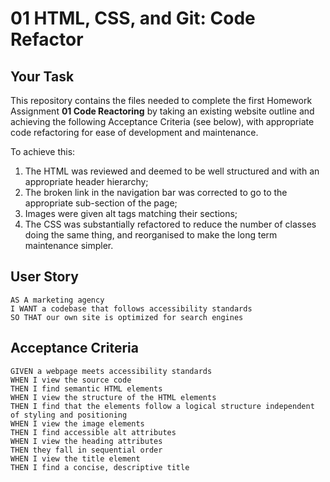 # 01 HTML, CSS, and Git: Code Refactor

## Your Task

This repository contains the files needed to complete the first Homework Assignment **01 Code Reactoring** by taking an existing website outline and achieving the following Acceptance Criteria (see below), with appropriate code refactoring for ease of development and maintenance.

To achieve this:
1.  The HTML was reviewed and deemed to be well structured and with an appropriate header hierarchy;
2.  The broken link in the navigation bar was corrected to go to the appropriate sub-section of the page;
3.  Images were given alt tags matching their sections;
4.  The CSS was substantially refactored to reduce the number of classes doing the same thing, and reorganised to make the long term maintenance simpler.


## User Story

```
AS A marketing agency
I WANT a codebase that follows accessibility standards
SO THAT our own site is optimized for search engines
```

## Acceptance Criteria

```
GIVEN a webpage meets accessibility standards
WHEN I view the source code
THEN I find semantic HTML elements
WHEN I view the structure of the HTML elements
THEN I find that the elements follow a logical structure independent of styling and positioning
WHEN I view the image elements
THEN I find accessible alt attributes
WHEN I view the heading attributes
THEN they fall in sequential order
WHEN I view the title element
THEN I find a concise, descriptive title
```
